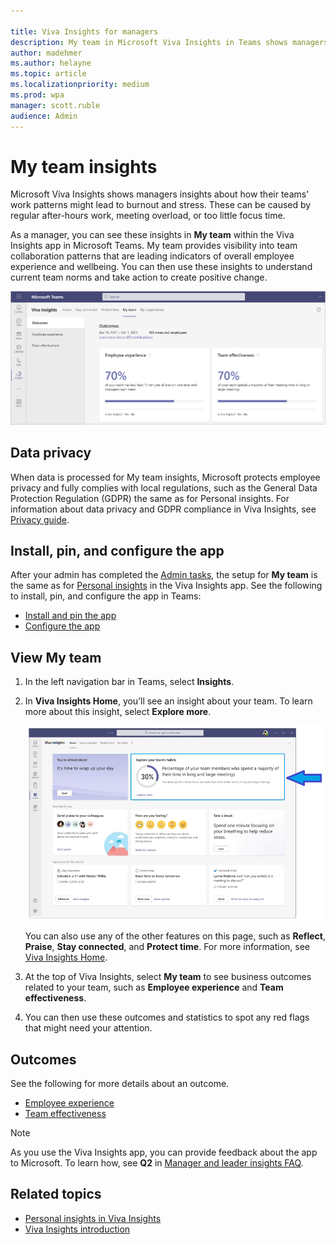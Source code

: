```yaml
---

title: Viva Insights for managers
description: My team in Microsoft Viva Insights in Teams shows managers their team collaboration patterns
author: madehmer
ms.author: helayne
ms.topic: article
ms.localizationpriority: medium 
ms.prod: wpa
manager: scott.ruble
audience: Admin
---
```


# My team insights

Microsoft Viva Insights shows managers insights about how their teams’ work patterns might lead to burnout and stress. These can be caused by regular after-hours work, meeting overload, or too little focus time.

As a manager, you can see these insights in **My team** within the Viva Insights app in Microsoft Teams. My team provides visibility into team collaboration patterns that are leading indicators of overall employee experience and wellbeing. You can then use these insights to understand current team norms and take action to create positive change.

![My team page](../images/wpa/use/viva-myteam.png)

## Data privacy

When data is processed for My team insights, Microsoft protects employee privacy and fully complies with local regulations, such as the General Data Protection Regulation (GDPR) the same as for Personal insights. For information about data privacy and GDPR compliance in Viva Insights, see [Privacy guide](../personal/teams/viva-teams-app-privacy.md).  

## Install, pin, and configure the app

After your admin has completed the [Admin tasks](../setup/myteam-admin.md), the setup for **My team** is the same as for [Personal insights](../personal/teams/viva-teams-app.md) in the Viva Insights app. See the following to install, pin, and configure the app in Teams:

* [Install and pin the app](../personal/teams/viva-teams-app-install.md)
* [Configure the app](../personal/teams/viva-teams-app-settings.md)

## View My team

1. In the left navigation bar in Teams, select **Insights**.
2. In **Viva Insights Home**, you’ll see an insight about your team. To learn more about this insight, select **Explore more**.

   ![Insights Home page.](../images/wpa/use/home-mgr.png)

   You can also use any of the other features on this page, such as **Reflect**, **Praise**, **Stay connected**, and **Protect time**. For more information, see [Viva Insights Home](/insights/viva-insights-home).

3. At the top of Viva Insights, select **My team** to see business outcomes related to your team, such as **Employee experience** and **Team effectiveness**.
4. You can then use these outcomes and statistics to spot any red flags that might need your attention.  

## Outcomes

See the following for more details about an outcome.

* [Employee experience](team-experience.md)
* [Team effectiveness](team-effectiveness.md)

>[!Note]
>As you use the Viva Insights app, you can provide feedback about the app to Microsoft. To learn how, see **Q2** in [Manager and leader insights FAQ](my-team-faq.md).

## Related topics

* [Personal insights in Viva Insights](/insights/teams-app)
* [Viva Insights introduction](viva-insights-intro.md)
